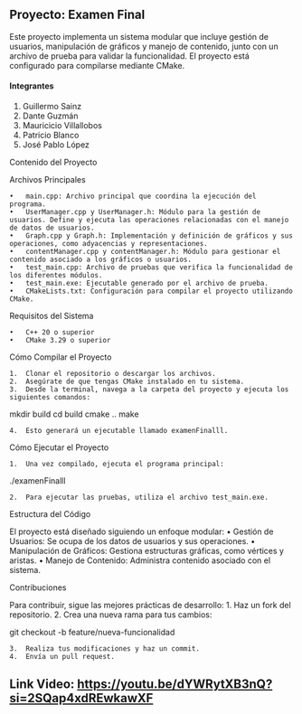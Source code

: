 ## Proyecto: Examen Final

Este proyecto implementa un sistema modular que incluye gestión de usuarios, manipulación de gráficos y manejo de contenido, junto con un archivo de prueba para validar la funcionalidad. El proyecto está configurado para compilarse mediante CMake.

#### Integrantes
1. Guillermo Sainz
2. Dante Guzmán
3. Mauricicio Villallobos
4. Patricio Blanco
5. José Pablo López

Contenido del Proyecto

Archivos Principales

	•	main.cpp: Archivo principal que coordina la ejecución del programa.
	•	UserManager.cpp y UserManager.h: Módulo para la gestión de usuarios. Define y ejecuta las operaciones relacionadas con el manejo de datos de usuarios.
	•	Graph.cpp y Graph.h: Implementación y definición de gráficos y sus operaciones, como adyacencias y representaciones.
	•	contentManager.cpp y contentManager.h: Módulo para gestionar el contenido asociado a los gráficos o usuarios.
	•	test_main.cpp: Archivo de pruebas que verifica la funcionalidad de los diferentes módulos.
	•	test_main.exe: Ejecutable generado por el archivo de prueba.
	•	CMakeLists.txt: Configuración para compilar el proyecto utilizando CMake.

Requisitos del Sistema

	•	C++ 20 o superior
	•	CMake 3.29 o superior

Cómo Compilar el Proyecto

	1.	Clonar el repositorio o descargar los archivos.
	2.	Asegúrate de que tengas CMake instalado en tu sistema.
	3.	Desde la terminal, navega a la carpeta del proyecto y ejecuta los siguientes comandos:

mkdir build
cd build
cmake ..
make


	4.	Esto generará un ejecutable llamado examenFinalll.

Cómo Ejecutar el Proyecto

	1.	Una vez compilado, ejecuta el programa principal:

./examenFinalll


	2.	Para ejecutar las pruebas, utiliza el archivo test_main.exe.

Estructura del Código

El proyecto está diseñado siguiendo un enfoque modular:
	•	Gestión de Usuarios: Se ocupa de los datos de usuarios y sus operaciones.
	•	Manipulación de Gráficos: Gestiona estructuras gráficas, como vértices y aristas.
	•	Manejo de Contenido: Administra contenido asociado con el sistema.

Contribuciones

Para contribuir, sigue las mejores prácticas de desarrollo:
	1.	Haz un fork del repositorio.
	2.	Crea una nueva rama para tus cambios:

git checkout -b feature/nueva-funcionalidad


	3.	Realiza tus modificaciones y haz un commit.
	4.	Envía un pull request.
## Link Video: https://youtu.be/dYWRytXB3nQ?si=2SQap4xdREwkawXF

